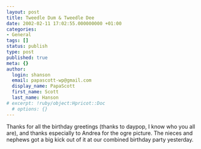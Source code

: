 ```yaml
---
layout: post
title: Tweedle Dum & Tweedle Dee
date: 2002-02-11 17:02:55.000000000 +01:00
categories:
- General
tags: []
status: publish
type: post
published: true
meta: {}
author:
  login: shanson
  email: papascott-wp@gmail.com
  display_name: PapaScott
  first_name: Scott
  last_name: Hanson
# excerpt: !ruby/object:Hpricot::Doc
  # options: {}
---
```

<p>Thanks for all the birthday greetings (thanks to daypop, I know who you all are), and thanks especially to Andrea for the ogre picture. The nieces and nephews got a big kick out of it at our combined birthday party yesterday.</p>
